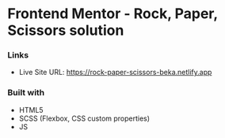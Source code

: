 # Frontend Mentor - Rock, Paper, Scissors solution

### Links

- Live Site URL: https://rock-paper-scissors-beka.netlify.app

### Built with

- HTML5
- SCSS (Flexbox, CSS custom properties)
- JS
